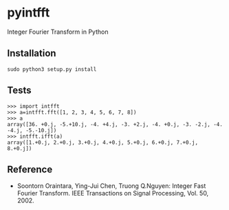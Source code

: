 # pyintfft
Integer Fourier Transform in Python

Installation
------------
    sudo python3 setup.py install

Tests
------------
    >>> import intfft
    >>> a=intfft.fft([1, 2, 3, 4, 5, 6, 7, 8])
    >>> a
    array([36. +0.j, -5.+10.j, -4. +4.j, -3. +2.j, -4. +0.j, -3. -2.j, -4. -4.j, -5.-10.j])
    >>> intfft.ifft(a)
    array([1.+0.j, 2.+0.j, 3.+0.j, 4.+0.j, 5.+0.j, 6.+0.j, 7.+0.j, 8.+0.j])

Reference
------------
- Soontorn Oraintara, Ying-Jui Chen, Truong Q.Nguyen: Integer Fast Fourier Transform. IEEE Transactions on Signal Processing, Vol. 50, 2002.
